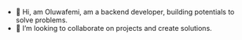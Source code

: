 - 👋 Hi, am Oluwafemi, am a backend developer, building potentials to solve problems. 
- 💞️ I’m looking to collaborate on projects and create solutions.

<!---
Femoxy/Femoxy is a ✨ special ✨ repository because its `README.md` (this file) appears on your GitHub profile.
You can click the Preview link to take a look at your changes.
--->
